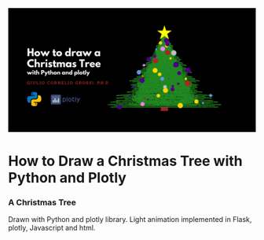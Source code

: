 <img src="static/xmas_tree_cover.png">

# How to Draw a Christmas Tree with Python and Plotly
### A Christmas Tree 

Drawn with Python and plotly library. Light animation implemented in Flask, plotly, Javascript and html.
